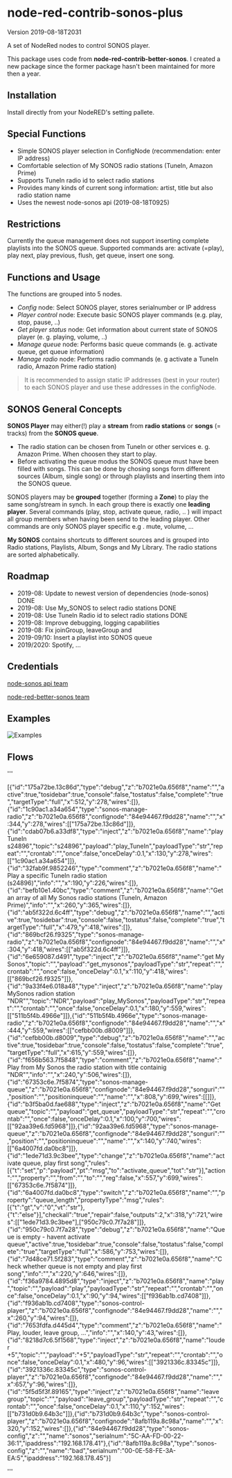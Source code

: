 # node-red-contrib-sonos-plus

Version 2019-08-18T2031

A set of NodeRed nodes to control SONOS player.  

This package uses code from **node-red-contrib-better-sonos**. I created a new package since the former package hasn't been maintained for more then a year.

## Installation

Install directly from your NodeRED's setting pallete.

## Special Functions

- Simple SONOS player selection in ConfigNode (recommendation: enter IP address)
- Comfortable selection of My SONOS radio stations (TuneIn, Amazon Prime)
- Supports TuneIn radio id to select radio stations
- Provides many kinds of current song information: artist, title but also radio station name
- Uses the newest node-sonos api (2019-08-18T0925)

## Restrictions

Currently the queue management does not support inserting complete playlists into the SONOS queue. Supported commands are: activate (=play), play next, play previous, flush, get queue, insert one song.

## Functions and Usage

The functions are grouped into 5 nodes.
- _Config_ node: Select SONOS player, stores serialnumber or IP address
- _Player control_ node: Execute basic SONOS player commands (e.g. play, stop, pause, ..)
- _Get player status_ node: Get information about current state of SONOS player (e. g. playing, volume, ..)
- _Manage queue_ node: Performs basic queue commands (e. g. activate queue, get queue information)
- _Manage radio_ node: Performs radio commands (e. g activate a TuneIn radio, Amazon Prime radio station)

> It is recommended to assign static IP addresses (best in your router) to each SONOS player and use these addresses in the configNode.  

## SONOS General Concepts

**SONOS Player** may either(!) play a **stream** from **radio stations** or **songs** (= tracks) from the **SONOS queue**.
- The radio station can be chosen from TuneIn or other services e. g. Amazon Prime. When choosen they start to play.
- Before activating the queue modus the SONOS queue must have been filled with songs. This can be done by chosing songs form different sources (Album, single song) or through playlists and inserting them into the SONOS queue.   

SONOS players may be **grouped** together (forming a **Zone**) to play the same song/stream in synch. In each group there is exactly one **leading player**. Several commands (play, stop, activate queue, radio, .. )  will impact all group members when having been send to the leading player. Other commands are only SONOS player specific e.g . mute, volume, ...

**My SONOS** contains shortcuts to different sources and is grouped into Radio stations, Playlists, Album, Songs and My Library. The radio stations are sorted alphabetically.

## Roadmap

- 2019-08: Update to newest version of dependencies (node-sonos) DONE
- 2019-08: Use My_SONOS to select radio stations DONE
- 2019-08: Use TuneIn Radio id to select radio stations DONE
- 2019-08: Improve debugging, logging capabilities
- 2019-08: Fix joinGroup, leaveGroup and
- 2019-09/10: Insert a playlist into SONOS queue  
- 2019/2020: Spotify, ...

## Credentials

[node-sonos api team](https://github.com/bencevans/node-sonos)

[node-red-better-sonos team](https://github.com/originallyus/node-red-contrib-better-sonos)

## Examples

![Examples](https://raw.github.com/hklages/node-red-contrib-sonos-plus/master/Examples.png "Examples")


## Flows

'''

[{"id":"175a72be.13c86d","type":"debug","z":"b7021e0a.656f8","name":"","active":true,"tosidebar":true,"console":false,"tostatus":false,"complete":"true","targetType":"full","x":512,"y":278,"wires":[]},{"id":"1c90ac1.a34a654","type":"sonos-manage-radio","z":"b7021e0a.656f8","confignode":"84e94467.f9dd28","name":"","x":344,"y":278,"wires":[["175a72be.13c86d"]]},{"id":"cdab07b6.a33df8","type":"inject","z":"b7021e0a.656f8","name":"play TuneIn s24896","topic":"s24896","payload":"play_TuneIn","payloadType":"str","repeat":"","crontab":"","once":false,"onceDelay":0.1,"x":130,"y":278,"wires":[["1c90ac1.a34a654"]]},{"id":"32fab9f.9852246","type":"comment","z":"b7021e0a.656f8","name":"Play a specific TuneIn radio station (s24896)","info":"","x":190,"y":226,"wires":[]},{"id":"befb10e1.40bc","type":"comment","z":"b7021e0a.656f8","name":"Get an array of all My Sonos radio stations (TuneIn, Amazon Prime)","info":"","x":260,"y":365,"wires":[]},{"id":"ab5f322d.6c4ff","type":"debug","z":"b7021e0a.656f8","name":"","active":true,"tosidebar":true,"console":false,"tostatus":false,"complete":"true","targetType":"full","x":479,"y":418,"wires":[]},{"id":"869bcf26.f9325","type":"sonos-manage-radio","z":"b7021e0a.656f8","confignode":"84e94467.f9dd28","name":"","x":304,"y":418,"wires":[["ab5f322d.6c4ff"]]},{"id":"6e659087.d491","type":"inject","z":"b7021e0a.656f8","name":"get My Sonos","topic":"","payload":"get_mysonos","payloadType":"str","repeat":"","crontab":"","once":false,"onceDelay":0.1,"x":110,"y":418,"wires":[["869bcf26.f9325"]]},{"id":"9a33f4e6.018a48","type":"inject","z":"b7021e0a.656f8","name":"play MySonos radion station  \"NDR\"","topic":"NDR","payload":"play_MySonos","payloadType":"str","repeat":"","crontab":"","once":false,"onceDelay":0.1,"x":180,"y":559,"wires":[["511b5f4b.4966e"]]},{"id":"511b5f4b.4966e","type":"sonos-manage-radio","z":"b7021e0a.656f8","confignode":"84e94467.f9dd28","name":"","x":444,"y":559,"wires":[["cefbb00b.d8009"]]},{"id":"cefbb00b.d8009","type":"debug","z":"b7021e0a.656f8","name":"","active":true,"tosidebar":true,"console":false,"tostatus":false,"complete":"true","targetType":"full","x":615,"y":559,"wires":[]},{"id":"f656b563.7f5848","type":"comment","z":"b7021e0a.656f8","name":"Play from My Sonos the radio station with title containig  \"NDR\"","info":"","x":240,"y":506,"wires":[]},{"id":"67353c6e.7f5874","type":"sonos-manage-queue","z":"b7021e0a.656f8","confignode":"84e94467.f9dd28","songuri":"","position":"","positioninqueue":"","name":"","x":808,"y":699,"wires":[[]]},{"id":"b3f5ba0d.fae688","type":"inject","z":"b7021e0a.656f8","name":"Get queue","topic":"","payload":"get_queue","payloadType":"str","repeat":"","crontab":"","once":false,"onceDelay":0.1,"x":100,"y":700,"wires":[["92aa39e6.fd5968"]]},{"id":"92aa39e6.fd5968","type":"sonos-manage-queue","z":"b7021e0a.656f8","confignode":"84e94467.f9dd28","songuri":"","position":"","positioninqueue":"","name":"","x":140,"y":740,"wires":[["6a4007fd.da0bc8"]]},{"id":"1ede71d3.9c3bee","type":"change","z":"b7021e0a.656f8","name":"activate queue, play first song","rules":[{"t":"set","p":"payload","pt":"msg","to":"activate_queue","tot":"str"}],"action":"","property":"","from":"","to":"","reg":false,"x":557,"y":699,"wires":[["67353c6e.7f5874"]]},{"id":"6a4007fd.da0bc8","type":"switch","z":"b7021e0a.656f8","name":"","property":"queue_length","propertyType":"msg","rules":[{"t":"gt","v":"0","vt":"str"},{"t":"else"}],"checkall":"true","repair":false,"outputs":2,"x":318,"y":721,"wires":[["1ede71d3.9c3bee"],["950c79c0.7f7a28"]]},{"id":"950c79c0.7f7a28","type":"debug","z":"b7021e0a.656f8","name":"Queue is empty - havent activate queue","active":true,"tosidebar":true,"console":false,"tostatus":false,"complete":"true","targetType":"full","x":586,"y":753,"wires":[]},{"id":"7d48ce71.5f283","type":"comment","z":"b7021e0a.656f8","name":"Check whether queue is not empty and play first song","info":"","x":220,"y":646,"wires":[]},{"id":"f36a9784.4895d8","type":"inject","z":"b7021e0a.656f8","name":"play","topic":"","payload":"play","payloadType":"str","repeat":"","crontab":"","once":false,"onceDelay":0.1,"x":90,"y":94,"wires":[["f936ab1b.cd7408"]]},{"id":"f936ab1b.cd7408","type":"sonos-control-player","z":"b7021e0a.656f8","confignode":"84e94467.f9dd28","name":"","x":260,"y":94,"wires":[]},{"id":"7653fdfa.d445d4","type":"comment","z":"b7021e0a.656f8","name":"Play, louder, leave group, ...","info":"","x":140,"y":43,"wires":[]},{"id":"8218d7c6.5f1568","type":"inject","z":"b7021e0a.656f8","name":"louder +5","topic":"","payload":"+5","payloadType":"str","repeat":"","crontab":"","once":false,"onceDelay":0.1,"x":480,"y":96,"wires":[["3921336c.83345c"]]},{"id":"3921336c.83345c","type":"sonos-control-player","z":"b7021e0a.656f8","confignode":"84e94467.f9dd28","name":"","x":657,"y":96,"wires":[]},{"id":"5f5d5f3f.89165","type":"inject","z":"b7021e0a.656f8","name":"leave group","topic":"","payload":"leave_group","payloadType":"str","repeat":"","crontab":"","once":false,"onceDelay":0.1,"x":110,"y":152,"wires":[["b731d0b9.64b3c"]]},{"id":"b731d0b9.64b3c","type":"sonos-control-player","z":"b7021e0a.656f8","confignode":"8afb119a.8c98a","name":"","x":320,"y":152,"wires":[]},{"id":"84e94467.f9dd28","type":"sonos-config","z":"","name":"sonos","serialnum":"5C-AA-FD-00-22-36:1","ipaddress":"192.168.178.41"},{"id":"8afb119a.8c98a","type":"sonos-config","z":"","name":"bad","serialnum":"00-0E-58-FE-3A-EA:5","ipaddress":"192.168.178.45"}]

'''
